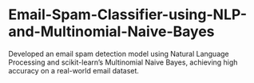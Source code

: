 # Email-Spam-Classifier-using-NLP-and-Multinomial-Naive-Bayes
Developed an email spam detection model using Natural Language Processing and scikit-learn’s Multinomial Naive Bayes, achieving high accuracy on a real-world email dataset.

